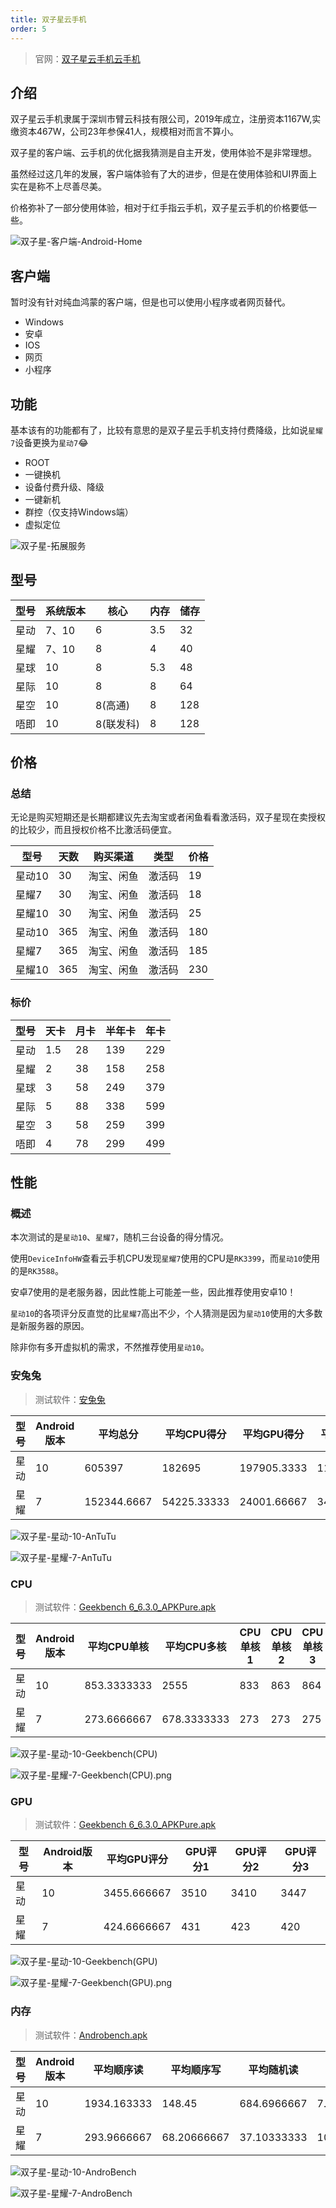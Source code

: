 ```yaml
---
title: 双子星云手机
order: 5
---
```


> 官网：[双子星云手机云手机](https://www.androidscloud.com/)
>

## 介绍

双子星云手机隶属于深圳市臂云科技有限公司，2019年成立，注册资本1167W,实缴资本467W，公司23年参保41人，规模相对而言不算小。

双子星的客户端、云手机的优化据我猜测是自主开发，使用体验不是非常理想。

虽然经过这几年的发展，客户端体验有了大的进步，但是在使用体验和UI界面上实在是称不上尽善尽美。

价格弥补了一部分使用体验，相对于红手指云手机，双子星云手机的价格要低一些。

![双子星-客户端-Android-Home](https://s3.lazydog.site/img/ephone/AndroidsCloud/双子星-客户端-Android-Home.png)

## 客户端

暂时没有针对纯血鸿蒙的客户端，但是也可以使用小程序或者网页替代。

* Windows
* 安卓
* IOS
* 网页
* 小程序

## 功能

基本该有的功能都有了，比较有意思的是双子星云手机支持付费降级，比如说`星耀7`设备更换为`星动7`😂

* ROOT
* 一键换机
* 设备付费升级、降级
* 一键新机
* 群控（仅支持Windows端）
* 虚拟定位

![双子星-拓展服务](https://s3.lazydog.site/img/ephone/AndroidsCloud/双子星-拓展服务.png)

## 型号

| 型号 | 系统版本 | 核心     | 内存  | 储存  |
|----|------|--------|-----|-----|
| 星动 | 7、10 | 6      | 3.5 | 32  |
| 星耀 | 7、10 | 8      | 4   | 40  |
| 星球 | 10   | 8      | 5.3 | 48  |
| 星际 | 10   | 8      | 8   | 64  |
| 星空 | 10   | 8(高通)  | 8   | 128 |
| 唔即 | 10   | 8(联发科) | 8   | 128 |

## 价格

### 总结

无论是购买短期还是长期都建议先去淘宝或者闲鱼看看激活码，双子星现在卖授权的比较少，而且授权价格不比激活码便宜。

| 型号   | 天数  | 购买渠道  | 类型  | 价格  |
|------|-----|-------|-----|-----|
| 星动10 | 30  | 淘宝、闲鱼 | 激活码 | 19  |
| 星耀7  | 30  | 淘宝、闲鱼 | 激活码 | 18  |
| 星耀10 | 30  | 淘宝、闲鱼 | 激活码 | 25  |
| 星动10 | 365 | 淘宝、闲鱼 | 激活码 | 180 |
| 星耀7  | 365 | 淘宝、闲鱼 | 激活码 | 185 |
| 星耀10 | 365 | 淘宝、闲鱼 | 激活码 | 230 |

### 标价

| 型号 | 天卡  | 月卡 | 半年卡 | 年卡  |
|----|-----|----|-----|-----|
| 星动 | 1.5 | 28 | 139 | 229 |
| 星耀 | 2   | 38 | 158 | 258 |
| 星球 | 3   | 58 | 249 | 379 |
| 星际 | 5   | 88 | 338 | 599 |
| 星空 | 3   | 58 | 259 | 399 |
| 唔即 | 4   | 78 | 299 | 499 |

## 性能

### 概述

本次测试的是`星动10`、`星耀7`，随机三台设备的得分情况。

使用`DeviceInfoHW`查看云手机CPU发现`星耀7`使用的CPU是`RK3399`，而`星动10`使用的是`RK3588`。

安卓7使用的是老服务器，因此性能上可能差一些，因此推荐使用安卓10！

`星动10`的各项评分反直觉的比`星耀7`高出不少，个人猜测是因为`星动10`使用的大多数是新服务器的原因。

除非你有多开虚拟机的需求，不然推荐使用`星动10`。

### 安兔兔

> 测试软件：[安兔兔](https://s3.lazydog.site/file/antutu.apk)

| 型号 | Android版本 | 平均总分        | 平均CPU得分     | 平均GPU得分     | 平均内存得分      | 平均数据处理 | 总分1    | 总分2    | 总分3    | CPU得分1 | CPU得分2 | CPU得分3 | GPU得分1 | GPU得分2 | GPU得分3 | 内存得分1  | 内存得分2  | 内存得分3  | 数据处理得分1 | 数据处理得分2 | 数据处理得分3 |
|----|-----------|-------------|-------------|-------------|-------------|--------|--------|--------|--------|--------|--------|--------|--------|--------|--------|--------|--------|--------|---------|---------|---------|
| 星动 | 10        | 605397      | 182695      | 197905.3333 | 118358.6667 | 106438 | 558031 | 627363 | 630797 | 156354 | 195884 | 195847 | 184333 | 202657 | 206726 | 112630 | 121890 | 120556 | 104714  | 106932  | 107668  |
| 星耀 | 7         | 152344.6667 | 54225.33333 | 24001.66667 | 34590.66667 | 39527  | 151431 | 153079 | 152524 | 53940  | 53713  | 55023  | 24121  | 24096  | 23788  | 33827  | 36215  | 33730  | 39543   | 39055   | 39983   |

![双子星-星动-10-AnTuTu](https://s3.lazydog.site/img/ephone/AndroidsCloud/双子星-星动-10-AnTuTu.png)

![双子星-星耀-7-AnTuTu](https://s3.lazydog.site/img/ephone/AndroidsCloud/双子星-星耀-7-AnTuTu.png)

### CPU

> 测试软件：[Geekbench 6_6.3.0_APKPure.apk](https://s3.lazydog.site/file/Geekbench%206_6.3.0_APKPure.apk)

| 型号 | Android版本 | 平均CPU单核     | 平均CPU多核     | CPU单核1 | CPU单核2 | CPU单核3 | CPU多核1 | CPU多核2 | CPU多核3 |
|----|-----------|-------------|-------------|--------|--------|--------|--------|--------|--------|
| 星动 | 10        | 853.3333333 | 2555        | 833    | 863    | 864    | 2080   | 2816   | 2769   |
| 星耀 | 7         | 273.6666667 | 678.3333333 | 273    | 273    | 275    | 674    | 665    | 696    |

![双子星-星动-10-Geekbench(CPU)](https://s3.lazydog.site/img/ephone/AndroidsCloud/双子星-星动-10-Geekbench(CPU).png)

![双子星-星耀-7-Geekbench(CPU).png](https://s3.lazydog.site/img/ephone/AndroidsCloud/双子星-星耀-7-Geekbench(CPU).png)

### GPU

> 测试软件：[Geekbench 6_6.3.0_APKPure.apk](https://s3.lazydog.site/file/Geekbench%206_6.3.0_APKPure.apk)
>

| 型号 | Android版本 | 平均GPU评分     | GPU评分1 | GPU评分2 | GPU评分3 |
|----|-----------|-------------|--------|--------|--------|
| 星动 | 10        | 3455.666667 | 3510   | 3410   | 3447   |
| 星耀 | 7         | 424.6666667 | 431    | 423    | 420    |

![双子星-星动-10-Geekbench(GPU)](https://s3.lazydog.site/img/ephone/AndroidsCloud/双子星-星动-10-Geekbench(GPU).png)

![双子星-星耀-7-Geekbench(GPU).png](https://s3.lazydog.site/img/ephone/AndroidsCloud/双子星-星耀-7-Geekbench(GPU).png)

### 内存

> 测试软件：[Androbench.apk](https://s3.lazydog.site/file/Androbench.apk)

| 型号 | Android版本 | 平均顺序读       | 平均顺序写       | 平均随机读       | 平均随机写       | 顺序读1    | 顺序读2   | 顺序读3    | 顺序写1   | 顺序写2   | 顺序写3   | 随机读1   | 随机读2   | 随机读3   | 随机写1  | 随机写2  | 随机写3  |
|----|-----------|-------------|-------------|-------------|-------------|---------|--------|---------|--------|--------|--------|--------|--------|--------|-------|-------|-------|
| 星动 | 10        | 1934.163333 | 148.45      | 684.6966667 | 7.523333333 | 2133.77 | 1820.8 | 1847.92 | 159.54 | 142.9  | 142.91 | 519.11 | 756.73 | 778.25 | 7.65  | 7.2   | 7.72  |
| 星耀 | 7         | 293.9666667 | 68.20666667 | 37.10333333 | 10.68333333 | 297.72  | 298.25 | 285.93  | 21.56  | 101.77 | 81.29  | 38.36  | 39.3   | 33.65  | 10.26 | 10.98 | 10.81 |

![双子星-星动-10-AndroBench](https://s3.lazydog.site/img/ephone/AndroidsCloud/双子星-星动-10-AndroBench.png)

![双子星-星耀-7-AndroBench](https://s3.lazydog.site/img/ephone/AndroidsCloud/双子星-星耀-7-AndroBench.png)